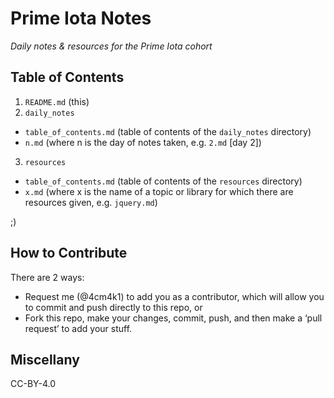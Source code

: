 # Prime Iota Notes
_Daily notes & resources for the Prime Iota cohort_

## Table of Contents

1. `README.md` (this)
2. `daily_notes`
  * `table_of_contents.md` (table of contents of the `daily_notes` directory)
  * `n.md` (where n is the day of notes taken, e.g. `2.md` [day 2])
3. `resources`
  * `table_of_contents.md` (table of contents of the `resources` directory)
  * `x.md` (where x is the name of a topic or library for which there are resources given, e.g. `jquery.md`)

;)

## How to Contribute

There are 2 ways:
* Request me (@4cm4k1) to add you as a contributor, which will allow you to commit and push directly to this repo, or
* Fork this repo, make your changes, commit, push, and then make a ‘pull request’ to add your stuff.

## Miscellany

CC-BY-4.0
